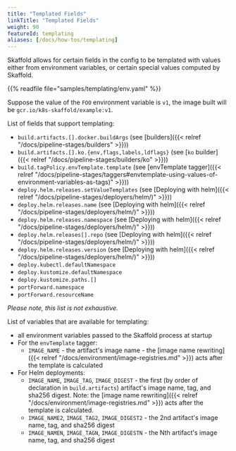 ```yaml
---
title: "Templated Fields"
linkTitle: "Templated Fields"
weight: 90
featureId: templating
aliases: [/docs/how-tos/templating]
---
```


Skaffold allows for certain fields in the config to be templated with values either from environment variables, or certain special values computed by Skaffold.

{{% readfile file="samples/templating/env.yaml" %}}

Suppose the value of the `FOO` environment variable is `v1`, the image built
will be `gcr.io/k8s-skaffold/example:v1`.

List of fields that support templating:

* `build.artifacts.[].docker.buildArgs` (see [builders]({{< relref "/docs/pipeline-stages/builders" >}}))
* `build.artifacts.[].ko.{env,flags,labels,ldflags}` (see [`ko` builder]({{< relref "/docs/pipeline-stages/builders/ko" >}}))
* `build.tagPolicy.envTemplate.template` (see [envTemplate tagger]({{< relref "/docs/pipeline-stages/taggers#envtemplate-using-values-of-environment-variables-as-tags)" >}}))
* `deploy.helm.releases.setValueTemplates` (see [Deploying with helm]({{< relref "/docs/pipeline-stages/deployers/helm/)" >}}))
* `deploy.helm.releases.name` (see [Deploying with helm]({{< relref "/docs/pipeline-stages/deployers/helm/)" >}}))
* `deploy.helm.releases.namespace` (see [Deploying with helm]({{< relref "/docs/pipeline-stages/deployers/helm/)" >}}))
* `deploy.helm.releases[].repo` (see [Deploying with helm]({{< relref "/docs/pipeline-stages/deployers/helm/)" >}}))
* `deploy.helm.releases.version` (see [Deploying with helm]({{< relref "/docs/pipeline-stages/deployers/helm/)" >}}))
* `deploy.kubectl.defaultNamespace`
* `deploy.kustomize.defaultNamespace`
* `deploy.kustomize.paths.[]`
* `portForward.namespace`
* `portForward.resourceName`

_Please note, this list is not exhaustive._

List of variables that are available for templating:

* all environment variables passed to the Skaffold process at startup
* For the `envTemplate` tagger:
  * `IMAGE_NAME` - the artifact's image name - the [image name rewriting]({{< relref "/docs/environment/image-registries.md" >}}) acts after the template is calculated
* For Helm deployments:
  * `IMAGE_NAME`, `IMAGE_TAG`, `IMAGE_DIGEST` - the first (by order of declaration in `build.artifacts`) artifact's image name, tag, and sha256 digest. Note: the [image name rewriting]({{< relref "/docs/environment/image-registries.md" >}}) acts after the template is calculated.
  * `IMAGE_NAME2`, `IMAGE_TAG2`, `IMAGE_DIGEST2` - the 2nd artifact's image name, tag, and sha256 digest
  * `IMAGE_NAMEN`, `IMAGE_TAGN`, `IMAGE_DIGESTN` - the Nth artifact's image name, tag, and sha256 digest
